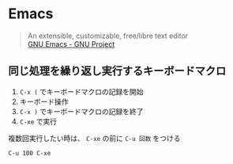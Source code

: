 # Emacs
> An extensible, customizable, free/libre text editor  
[GNU Emacs - GNU Project](https://www.gnu.org/software/emacs/)

## 同じ処理を繰り返し実行するキーボードマクロ
1. `C-x (` でキーボードマクロの記録を開始
2. キーボード操作
3. `C-x )` でキーボードマクロの記録を終了
4. `C-xe` で実行  

複数回実行したい時は、 `C-xe` の前に `C-u 回数` をつける  
```bash
C-u 100 C-xe
```
